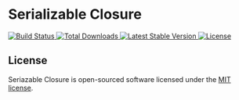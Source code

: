 # Serializable Closure

<a href="https://github.com/laravel/seriazable-closure/actions">
    <img src="https://github.com/laravel/seriazable-closure/workflows/tests/badge.svg" alt="Build Status">
</a>
<a href="https://packagist.org/packages/laravel/seriazable-closure">
    <img src="https://img.shields.io/packagist/dt/laravel/seriazable-closure" alt="Total Downloads">
</a>
<a href="https://packagist.org/packages/laravel/seriazable-closure">
    <img src="https://img.shields.io/packagist/v/laravel/seriazable-closure" alt="Latest Stable Version">
</a>
<a href="https://packagist.org/packages/laravel/seriazable-closure">
    <img src="https://img.shields.io/packagist/l/laravel/seriazable-closure" alt="License">
</a>

## License

Seriazable Closure is open-sourced software licensed under the [MIT license](LICENSE.md).
